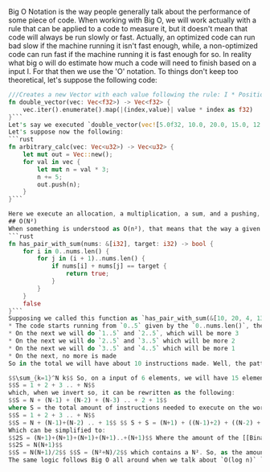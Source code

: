 Big O Notation is the way people generally talk about the performance of some piece of code. When working with Big O, we will work actually with a rule that can be applied to a code to measure it, but it doesn't mean that code will always be run slowly or fast. Actually, an optimized code can run bad slow if the machine running it isn't fast enough, while, a non-optimized code can run fast if the machine running it is fast enough for so.
In reality what big o will do estimate how much a code will need to finish based on a input I. For that then we use the 'O' notation. To things don't keep too theoretical, let's suppose the following code:
```rust
///Creates a new Vector with each value following the rule: I * Position, where L is the value provided on the `input` vector and Position it's index on it
fn double_vector(vec: Vec<f32>) -> Vec<f32> {
	vec.iter().enumerate().map(|(index,value)| value * index as f32)
}```
Let's say we executed `double_vector(vec![5.0f32, 10.0, 20.0, 15.0, 12.0, 17.0])`, what will happen is that the code will have to iterate over this [[Vector|vector]] and produce a new one based on it. On this example then, the function inside the map will be executed 6 times, but, lets suppose we create a new vector with 1000 elements, something like `double_vector(random_vector(1000))` it will then execute 1000 times. Then we have a pattern, that is, the code will run the L times to finish, where L is the length of elements of the input vector, thus, we can say that the code is O(L) because, based on L, L operations happen. 
Let's suppose now the following:
```rust
fn arbitrary_calc(vec: Vec<u32>) -> Vec<u32> {
	let mut out = Vec::new();
	for val in vec {
		let mut n = val * 3;
		n += 5;
		out.push(n);
	}
}```

Here we execute an allocation, a multiplication, a sum, and a pushing, then we are executing about O(n * 4) instructions, where `n`is the amount of elements in `vec`. The thing is that on getting bigger and bigger, what will take more effect on the amount of instructions required to finish is `n`, then, we can say the function is still O(n)
## O(N²)
When something is understood as O(n²), that means that the way a given function `f` increases based on the given input is squared, for example:
```rust
fn has_pair_with_sum(nums: &[i32], target: i32) -> bool {
    for i in 0..nums.len() {
        for j in (i + 1)..nums.len() {
            if nums[i] + nums[j] == target {
                return true;
            }
        }
    }
    false
}```
Supposing we called this function as `has_pair_with_sum(&[10, 20, 4, 13, 7], 20)`, and supposing the worst case where we got to iterate over all the slice, we will have that:
* The code starts running from `0..5` given by the `0..nums.len()`, then, we will run from `1..5` and check, so we will have 4 instructions made.
* On the next we will do `1..5` and `2..5`, which will be more 3
* On the next we will do `2..5` and `3..5` which will be more 2
* On the next we will do `3..5` and `4..5` which will be more 1
* On the next, no more is made
So in the total we will have about 10 instructions made. Well, the pattern understood is that based on a given [[Slice|slice]] with N elements, we will have about 

$$\sum_{k=1}^N k$$ So, on a input of 6 elements, we will have 15 elements, on 7 elements, 21, later 28, and so on. The given summary formula can be then rewrote as the following:
$$S = 1 + 2 + 3 .. + N$$
which, when we invert so, it can be rewritten as the following:
$$S = N + (N-1) + (N-2) + (N-3) .. + 2 + 1$$
where S = the total amount of instructions needed to execute on the worst case. Actually on summing both sides, we will have the following formula
$$S = 1 + 2 + 3 .. + N$$
$$S = N + (N-1)+(N-2) .. + 1$$ $$ S + S = (N+1) + ((N-1)+2) + ((N-2) + 3) .. + ((N + 1)$$
Which can be simplified to:
$$2S = (N+1)+(N+1)+(N+1)+(N+1)..+(N+1)$$ Where the amount of the [[BinaryExpression|right hand side]] of sums of (N+1) is N, so, we can rewrite it another way like:
$$2S = N(N+1)$$
$$S = N(N+1)/2$$ $$S = (N²+N)/2$$ which contains a N². So, as the amount of inputs increase, this is the order of how much the function will increase. Actually it's `O(N(N+1)/2)`, but as N² is the thing that will start to take more effect on the total amount of instructions needed to finish, we can ignore the others and then write it as simple as `O(N²)`
The same logic follows Big O all around when we talk about `O(log n)` `O(n log n)` `O(n!)`and others.